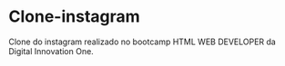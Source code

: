 # Clone-instagram
Clone do instagram realizado no bootcamp HTML WEB DEVELOPER da Digital Innovation One.
